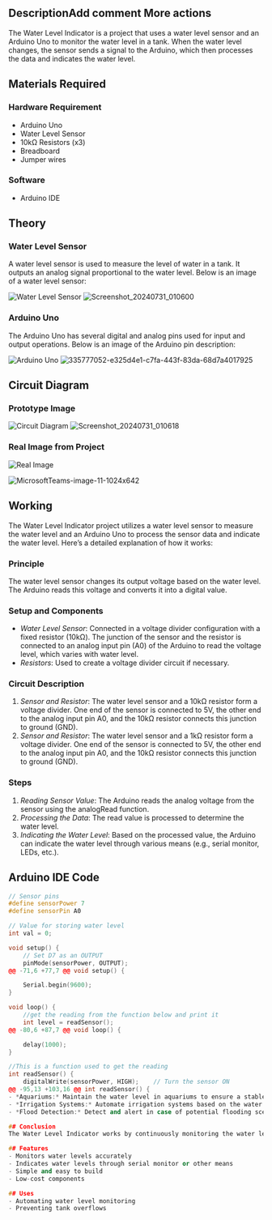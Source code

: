 ## DescriptionAdd comment More actions
The Water Level Indicator is a project that uses a water level sensor and an Arduino Uno to monitor the water level in a tank. When the water level changes, the sensor sends a signal to the Arduino, which then processes the data and indicates the water level.

## Materials Required

### Hardware Requirement
- Arduino Uno
- Water Level Sensor
- 10kΩ Resistors (x3)
- Breadboard
- Jumper wires

### Software
- Arduino IDE

## Theory

### Water Level Sensor
A water level sensor is used to measure the level of water in a tank. It outputs an analog signal proportional to the water level. Below is an image of a water level sensor:

![Water Level Sensor](https://example.com/water-level-sensor.jpg)
![Screenshot_20240731_010600](https://github.com/user-attachments/assets/8d354da3-ae15-400c-8c59-0f5bc87a40eb)



### Arduino Uno
The Arduino Uno has several digital and analog pins used for input and output operations. Below is an image of the Arduino pin description:

![Arduino Uno](https://example.com/arduino-uno.jpg)
![335777052-e325d4e1-c7fa-443f-83da-68d7a4017925](https://github.com/user-attachments/assets/6e0ec645-cd2f-46b7-91b3-cf364c0b06cc)



## Circuit Diagram

### Prototype Image
![Circuit Diagram](https://example.com/circuit-diagram.jpg)
![Screenshot_20240731_010618](https://github.com/user-attachments/assets/89bfb1e6-483a-4f17-97d3-46237c537115)


### Real Image from Project
![Real Image](https://example.com/real-image.jpg)

![MicrosoftTeams-image-11-1024x642](https://github.com/user-attachments/assets/11218355-9be6-42c1-995e-73ff1edc1526)

## Working
The Water Level Indicator project utilizes a water level sensor to measure the water level and an Arduino Uno to process the sensor data and indicate the water level. Here’s a detailed explanation of how it works:

### Principle
The water level sensor changes its output voltage based on the water level. The Arduino reads this voltage and converts it into a digital value.

### Setup and Components
- *Water Level Sensor*: Connected in a voltage divider configuration with a fixed resistor (10kΩ). The junction of the sensor and the resistor is connected to an analog input pin (A0) of the Arduino to read the voltage level, which varies with water level.
- *Resistors*: Used to create a voltage divider circuit if necessary.

### Circuit Description
1. *Sensor and Resistor*: The water level sensor and a 10kΩ resistor form a voltage divider. One end of the sensor is connected to 5V, the other end to the analog input pin A0, and the 10kΩ resistor connects this junction to ground (GND).
1. *Sensor and Resistor*: The water level sensor and a 1kΩ resistor form a voltage divider. One end of the sensor is connected to 5V, the other end to the analog input pin A0, and the 10kΩ resistor connects this junction to ground (GND).

### Steps
1. *Reading Sensor Value*: The Arduino reads the analog voltage from the sensor using the analogRead function.
2. *Processing the Data*: The read value is processed to determine the water level.
3. *Indicating the Water Level*: Based on the processed value, the Arduino can indicate the water level through various means (e.g., serial monitor, LEDs, etc.).

## Arduino IDE Code
```cpp
// Sensor pins
#define sensorPower 7
#define sensorPin A0

// Value for storing water level
int val = 0;

void setup() {
	// Set D7 as an OUTPUT
	pinMode(sensorPower, OUTPUT);
@@ -71,6 +77,7 @@ void setup() {

	Serial.begin(9600);
}

void loop() {
	//get the reading from the function below and print it
	int level = readSensor();
@@ -80,6 +87,7 @@ void loop() {

	delay(1000);
}

//This is a function used to get the reading
int readSensor() {
	digitalWrite(sensorPower, HIGH);	// Turn the sensor ON
@@ -95,13 +103,16 @@ int readSensor() {
- *Aquariums:* Maintain the water level in aquariums to ensure a stable environment for aquatic life.
- *Irrigation Systems:* Automate irrigation systems based on the water level in storage tanks.
- *Flood Detection:* Detect and alert in case of potential flooding scenarios.

## Conclusion
The Water Level Indicator works by continuously monitoring the water level through the sensor. The Arduino processes the sensor data and indicates the water level, providing a simple and effective way to manage water levels in various applications.

## Features
- Monitors water levels accurately
- Indicates water levels through serial monitor or other means
- Simple and easy to build
- Low-cost components

## Uses
- Automating water level monitoring
- Preventing tank overflows

